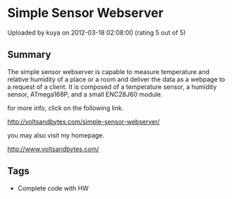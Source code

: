 # Simple Sensor Webserver

Uploaded by kuya on 2012-03-18 02:08:00 (rating 5 out of 5)

## Summary

The simple sensor webserver is capable to measure temperature and relative humidity of a place or a room and deliver the data as a webpage to a request of a client. It is composed of a temperature sensor, a humidity sensor, ATmega168P, and a small ENC28J60 module.


for more info, click on the following link.  

<http://voltsandbytes.com/simple-sensor-webserver/>


you may also visit my homepage.  

<http://www.voltsandbytes.com/>

## Tags

- Complete code with HW

